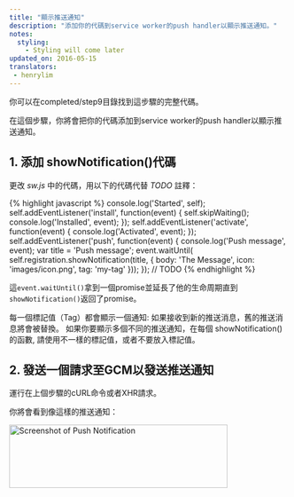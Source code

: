 ```yaml
---
title: "顯示推送通知"
description: "添加你的代碼到service worker的push handler以顯示推送通知。"
notes:
  styling:
    - Styling will come later
updated_on: 2016-05-15
translators:
 - henrylim
---
```




你可以在completed/step9目錄找到這步驟的完整代碼。

在這個步驟，你將會把你的代碼添加到service worker的push handler以顯示推送通知。

## 1. 添加 showNotification()代碼

更改 _sw.js_ 中的代碼，用以下的代碼代替 _TODO_ 註釋：

{% highlight javascript %}
console.log('Started', self);
self.addEventListener('install', function(event) {
  self.skipWaiting();
  console.log('Installed', event);
});
self.addEventListener('activate', function(event) {
  console.log('Activated', event);
});
self.addEventListener('push', function(event) {
  console.log('Push message', event);
  var title = 'Push message';
  event.waitUntil(
    self.registration.showNotification(title, {
      body: 'The Message',
      icon: 'images/icon.png',
      tag: 'my-tag'
    }));
});
// TODO
{% endhighlight %}

這`event.waitUntil()`拿到一個promise並延長了他的生命周期直到`showNotification()`返回了promise。

每一個標記值（Tag）都會顯示一個通知: 如果接收到新的推送消息，舊的推送消息將會被替換。 如果你要顯示多個不同的推送通知，在每個 showNotification() 的函數, 請使用不一樣的標記值，或者不要放入標記值。

## 2. 發送一個請求至GCM以發送推送通知

運行在上個步驟的cURL命令或者XHR請求。

你將會看到像這樣的推送通知：

<img src="images/image19.png" width="394" height="114" alt="Screenshot of Push Notification" />
